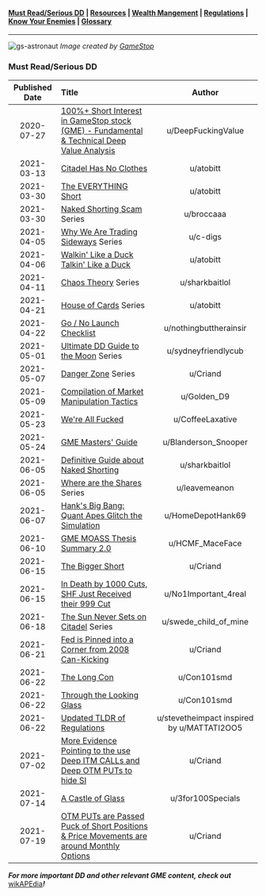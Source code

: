 #### [Must Read/Serious DD](index.md) | [Resources](resources.md) | [Wealth Mangement](wealth-management.md) | [Regulations](regulations.md) |  [Know Your Enemies](know-your-enemies.md) | [Glossary](glossary.md) 


---

![gs-astronaut](https://user-images.githubusercontent.com/82035192/127741245-c5e788dd-11c0-4311-8c43-56ae5d9399b5.jpeg)
_Image created by [GameStop](https://twitter.com/GameStop)_

### Must Read/Serious DD

|Published Date|Title|Author|
|:-:|:-|:-:|
|2020-07-27|[100%+ Short Interest in GameStop stock (GME) - Fundamental & Technical Deep Value Analysis](https://www.youtube.com/watch?v=GZTr1-Gp74U&t=1s)|u/DeepFuckingValue|
|2021-03-13|[Citadel Has No Clothes](https://www.reddit.com/r/GME/comments/m4c0p4/citadel_has_no_clothes/)|u/atobitt|
|2021-03-30|[The EVERYTHING Short](https://www.reddit.com/r/GME/comments/mgucv2/the_everything_short/)|u/atobitt|
|2021-03-30|[Naked Shorting Scam](https://github.com/verymeticulous/wikAPEdia/tree/main/01-Must-Read/The-Naked-Shorting-Scam-by-broccaaa) Series|u/broccaaa|
|2021-04-05|[Why We Are Trading Sideways](https://github.com/verymeticulous/wikAPEdia/tree/main/01-Must-Read/Why-We-Are-Still-Trading-Sideways-by-c-digs) Series|u/c-digs|
|2021-04-06|[Walkin' Like a Duck Talkin' Like a Duck](https://github.com/verymeticulous/wikAPEdia/tree/main/01-Must-Read/Walking-Like-a-Duck-Talking-Like-a-Duck-by-atobitt)|u/atobitt|
|2021-04-11|[Chaos Theory](https://github.com/verymeticulous/wikAPEdia/tree/main/01-Must-Read/Chaos-Theory-by-sharkbaitlol) Series|u/sharkbaitlol|
|2021-04-21|[House of Cards](https://github.com/verymeticulous/wikAPEdia/tree/main/01-Must-Read/House-of-Cards-by-atobitt) Series|u/atobitt|
|2021-04-22|[Go / No Launch Checklist](https://www.reddit.com/r/Superstonk/comments/nhh0f1/update_go_nogo_for_launch_the_checklist_keeping/)|u/nothingbuttherainsir|
|2021-05-01|[Ultimate DD Guide to the Moon](https://github.com/verymeticulous/wikAPEdia/tree/main/DD/The-Ultimate-DD-Guide-to-the-Moon-by-sydneyfriendlycub) Series|u/sydneyfriendlycub|
|2021-05-07|[Danger Zone](https://github.com/verymeticulous/wikAPEdia/tree/main/01-Must-Read/Danger-Zone-by-Criand) Series|u/Criand|
|2021-05-09|[Compilation of Market Manipulation Tactics](https://www.reddit.com/r/Superstonk/comments/n8mizw/here_is_a_complete_compilation_documenting_the/)|u/Golden_D9|
|2021-05-23|[We're All Fucked](https://www.reddit.com/r/Superstonk/comments/nj1guf/were_all_fucked/)|u/CoffeeLaxative|
|2021-05-24|[GME Masters' Guide](https://www.reddit.com/r/Superstonk/comments/njwv6n/the_gme_masters_guide_a_dd_campaign_for_apes/)|u/Blanderson_Snooper|
|2021-06-05|[Definitive Guide about Naked Shorting](https://www.reddit.com/r/Superstonk/comments/nt0ojl/everything_superstonk_knows_about_naked_shorting/)|u/sharkbaitlol|
|2021-06-05|[Where are the Shares](https://github.com/verymeticulous/wikAPEdia/tree/main/01-Must-Read/Where-Are-the-Shares-by-leavemeanon) Series|u/leavemeanon|
|2021-06-07|[Hank's Big Bang: Quant Apes Glitch the Simulation](https://www.reddit.com/r/Superstonk/comments/nu9qq9/hanks_big_bang_quant_apes_glitch_the_simulation/)|u/HomeDepotHank69|
|2021-06-10|[GME MOASS Thesis Summary 2.0](https://www.reddit.com/r/Superstonk/comments/nwqaj0/gme_moass_thesis_summary_20_summarization_of_the/)|u/HCMF_MaceFace|
|2021-06-15|[The Bigger Short](https://www.reddit.com/r/Superstonk/comments/o0scoy/the_bigger_short_how_2008_is_repeating_at_a_much/)|u/Criand|
|2021-06-15|[In Death by 1000 Cuts, SHF Just Received their 999 Cut](https://www.reddit.com/r/Superstonk/comments/o0mn0y/in_death_by_1000_cuts_shf_just_received_their_999/)|u/No1Important_4real|
|2021-06-18|[The Sun Never Sets on Citadel](https://github.com/verymeticulous/wikAPEdia/tree/main/01-Must-Read/Sun-Never-Sets-on-Citadel-by-swede-child-of-mine) Series|u/swede_child_of_mine|
|2021-06-21|[Fed is Pinned into a Corner from 2008 Can-Kicking](https://www.reddit.com/r/Superstonk/comments/o4rfnu/the_fed_is_pinned_into_a_corner_from_the_2008/)|u/Criand|
|2021-06-22|[The Long Con](https://pdfhost.io/v/O.YHbvSRP_TLC_THE_LONG_CON_The_markets_are_frothing_with_liquiditypdf.pdf)|u/Con101smd|
|2021-06-22|[Through the Looking Glass](https://pdfhost.io/v/KhuW5HZ~N_THROUGH_THE_LOOKING_GLASS.pdf)|u/Con101smd|
|2021-06-22|[Updated TLDR of Regulations](https://www.reddit.com/r/Superstonk/comments/o5mhie/tldr_regulations_edition_updated_20210622_to/)|u/stevetheimpact inspired by u/MATTATI2OO5|
|2021-07-02|[More Evidence Pointing to the use Deep ITM CALLs and Deep OTM PUTs to hide SI](https://www.reddit.com/r/Superstonk/comments/oc4f79/well_there_it_is_more_mathevidence_pointing_to/)|u/Criand|
|2021-07-14|[A Castle of Glass](https://www.reddit.com/r/Superstonk/comments/ok2e0b/a_castle_of_glass_game_on_anon/)|u/3for100Specials|
|2021-07-19|[OTM PUTs are Passed Puck of Short Positions & Price Movements are around Monthly Options](https://www.reddit.com/r/DDintoGME/comments/on9fnx/otm_puts_are_the_passed_puck_of_short_positions/)|u/Criand|

***For more important DD and other relevant GME content, check out*** [wikAPEdia](https://github.com/verymeticulous/wikAPEdia#readme)***!***
